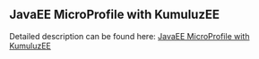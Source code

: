 ## JavaEE MicroProfile with KumuluzEE

Detailed description can be found here: [JavaEE MicroProfile with KumuluzEE](https://piotrminkowski.wordpress.com/2017/07/31/javaee-microprofile-with-kumuluzee/) 